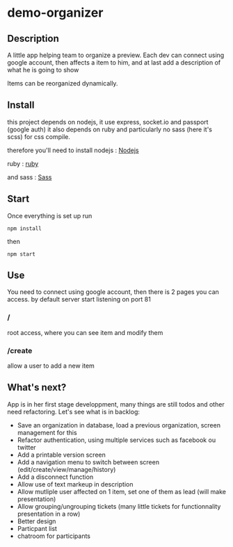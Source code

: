 # demo-organizer

## Description

A little app helping team to organize a preview.
Each dev can connect using google account, then affects a item to him, and at last add a description of what he is going
to show

Items can be reorganized dynamically.

## Install

this project depends on nodejs, it use express, socket.io and passport (google auth)
it also depends on ruby and particularly no sass (here it's scss) for css compile.

therefore you'll need to install nodejs : [Nodejs](https://nodejs.org/en/)

ruby : [ruby](https://www.ruby-lang.org/fr/)

and sass : [Sass](http://sass-lang.com/install)


## Start

Once everything is set up
run

    npm install

then

    npm start

## Use

You need to connect using google account, then there is 2 pages you can access.
by default server start listening on port 81

### /
root access, where you can see item and modify them

### /create
allow a user to add a new item

## What's next?

App is in her first stage developpment, many things are still todos and other need refactoring.
Let's see what is in backlog:

- Save an organization in database, load a previous organization, screen management for this
- Refactor authentication, using multiple services such as facebook ou twitter
- Add a printable version screen
- Add a navigation menu to switch between screen (edit/create/view/manage/history)
- Add a disconnect function
- Allow use of text markeup in description
- Allow mutliple user affected on 1 item, set one of them as lead (will make presentation)
- Allow grouping/ungrouping tickets (many little tickets for functionnality presentation in a row)
- Better design
- Particpant list
- chatroom for participants

